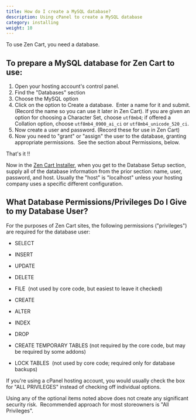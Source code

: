 ```yaml
---
title: How do I create a MySQL database? 
description: Using cPanel to create a MySQL database 
category: installing 
weight: 10
---
```


To use Zen Cart, you need a database.  

## To prepare a MySQL database for Zen Cart to use:

1.  Open your hosting account's control panel.
2.  Find the "Databases" section
3.  Choose the MySQL option
4.  Click on the option to Create a database.  Enter a name for it and submit. (Record the name so you can use it later in Zen Cart).
    If you are given an option for choosing a Character Set, choose `utf8mb4`; if offered a Collation option, choose `utf8mb4_0900_ai_ci` or `utf8mb4_unicode_520_ci`.
6.  Now create a user and password. (Record these for use in Zen Cart)
7.  Now you need to "grant" or "assign" the user to the database, granting appropriate permissions.  See the section about Permissions, below.  

That's it !!  

Now in the [Zen Cart Installer](/user/first_steps/how_do_i_install/#f-run-the-installer), when you get to the Database Setup section, supply all of the database information from the prior section: name, user, password, and host. Usually the "host" is "localhost" unless your hosting company uses a specific different configuration.  

## What Database Permissions/Privileges Do I Give to my Database User?

For the purposes of Zen Cart sites, the following permissions ("privileges") are required for the database user:  

*   SELECT
*   INSERT
*   UPDATE
*   DELETE
*   FILE  (not used by core code, but easiest to leave it checked)  

*   CREATE
*   ALTER
*   INDEX
*   DROP
*   CREATE TEMPORARY TABLES (not required by the core code, but may be required by some addons)  

*   LOCK TABLES  (not used by core code; required only for database backups)  

If you're using a cPanel hosting account, you would usually check the box for "ALL PRIVILEGES" instead of checking off individual options.  

Using any of the optional items noted above does not create any significant security risk.  Recommended approach for most storeowners is "All Privileges".
